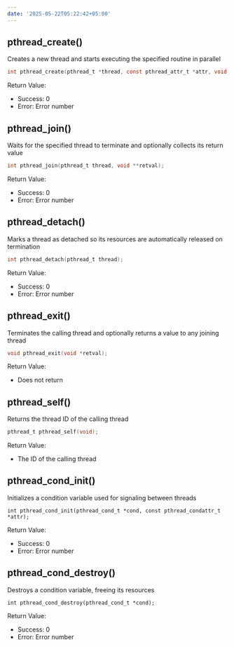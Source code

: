 ```yaml
---
date: '2025-05-22T05:22:42+05:00'
---
```

## pthread_create()
Creates a new thread and starts executing the specified routine in parallel
```c
int pthread_create(pthread_t *thread, const pthread_attr_t *attr, void *(*start_routine)(void *), void *arg);
```
Return Value:
- Success: 0
- Error: Error number

## pthread_join()
Waits for the specified thread to terminate and optionally collects its return value
```c
int pthread_join(pthread_t thread, void **retval);
```
Return Value:
- Success: 0
- Error: Error number

## pthread_detach()
Marks a thread as detached so its resources are automatically released on termination
```c
int pthread_detach(pthread_t thread);
```
Return Value:
- Success: 0
- Error: Error number

## pthread_exit()
Terminates the calling thread and optionally returns a value to any joining thread
```c
void pthread_exit(void *retval);
```
Return Value:
- Does not return

## pthread_self()
Returns the thread ID of the calling thread
```c
pthread_t pthread_self(void);
```
Return Value:
- The ID of the calling thread

## pthread_cond_init()
Initializes a condition variable used for signaling between threads
```
int pthread_cond_init(pthread_cond_t *cond, const pthread_condattr_t *attr);
```
Return Value:
- Success: 0
- Error: Error number

## pthread_cond_destroy()
Destroys a condition variable, freeing its resources
```
int pthread_cond_destroy(pthread_cond_t *cond);
```
Return Value:
- Success: 0
- Error: Error number
